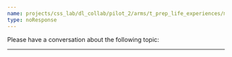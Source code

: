 ```yaml
---
name: projects/css_lab/dl_collab/pilot_2/arms/t_prep_life_experiences/mid_A.md
type: noResponse
---
```


Please have a conversation about the following topic:

---
